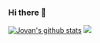 ### Hi there 👋
[![Jovan's github stats](https://github-readme-stats.vercel.app/api?username=JovanXin)](https://github.com/anuraghazra/github-readme-stats)
<img src="https://github-readme-stats.vercel.app/api/top-langs/?username=JovanXin&hide_border=true&layout=compact&count_private=true&hide=stars&show_icons=truecustom_title=Languages%20I%20Use!" />
<!--
**JovanXin/JovanXin** is a ✨ _special_ ✨ repository because its `README.md` (this file) appears on your GitHub profile.

Here are some ideas to get you started:

- 🔭 I’m currently working on ...
- 🌱 I’m currently learning ...
- 👯 I’m looking to collaborate on ...
- 🤔 I’m looking for help with ...
- 💬 Ask me about ...
- 📫 How to reach me: ...
- 😄 Pronouns: ...
- ⚡ Fun fact: ...
-->
